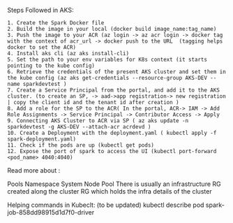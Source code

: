 Steps Followed in AKS: 

	1. Create the Spark Docker file 
	2. Build the image in your local (docker build image_name:tag_name)
	3. Push the image to your ACR (az login -> az acr login -> docker tag with the context of acr_url -> docker push to the URL  (tagging helps docker to set the ACR) 
	4. Install aks cli (az aks install-cli)
	5. Set the path to your env variables for K8s context (it starts pointing to the kube config) 
	6. Retrieve the credentials of the present AKS cluster and set them in the kube config (az aks get-credentials --resource-group AKS-DEV --name sparkdevtest ) 
	7. Create a Service Principal from the portal, and add it to the AKS cluster. (to create an SP, -> aad->app registration-> new registration | copy the client id and the tenant id after creation ) 
	8. Add a role for the SP to the ACR( In the portal, ACR-> IAM -> Add Role Assignments -> Service Principal -> Contributor Access -> Apply
	9. Connecting AKS Cluster to ACR via SP ( az aks update -n sparkdevtest -g AKS-DEV --attach-acr acrdevd )
	10. Create a Deployment with the deployment.yaml ( kubectl apply -f spark-deployment.yaml)
	11. Check if the pods are up (kubectl get pods) 
	12. Expose the port of spark to access the UI (kubectl port-forward <pod_name> 4040:4040)

Read more about :

Pools
Namespace
System Node Pool 
There is usually an infrastructure RG created along the cluster RG which holds the infra details of the cluster

Helping commands in Kubeclt: (to be updated) 
kubectl describe pod spark-job-858dd98915d1d7f0-driver
